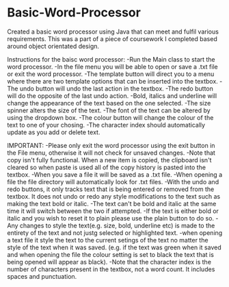 # Basic-Word-Processor
Created a basic word processor using Java that can meet and fulfil various requirements. This was a part of a piece of coursework I completed based around object orientated design. 

Instructions for the baisc word processor:
-Run the Main class to start the word processor. 
-In the file menu you will be able to open or save a .txt file or exit the word processor. 
-The template button will direct you to a menu where there are two template options that can be inserted into the textbox. 
-The undo button will undo the last action in the textbox. 
-The redo button will do the opposite of the last undo action.
-Bold, italics and underline will change the appearance of the text based on the one selected. 
-The size spinner alters the size of the text. 
-The font of the text can be altered by using the dropdown box.
-The colour button will change the colour of the text to one of your chosing. 
-The character index should automatically update as you add or
delete text.

IMPORTANT: 
-Please only exit the word processor using the exit button in the File menu, otherwise it will not check for unsaved changes. 
-Note that copy isn\'t fully functional. When a new item is copied, the clipboard isn't cleared so when paste is used all of the copy history is pasted into the textbox. 
-When you save a file it will be saved as a .txt file. 
-When opening a file the file directory will automatically look for .txt files. 
-With the undo and redo buttons, it only tracks text that is being entered or removed from the textbox. It does not undo or redo any style modifications to the text such as making the text bold or italic. 
-The text can\'t be bold and italic at the same time it will switch between the two if attempted. 
-If the text is either bold or italic and you wish to reset it to plain please use the plain button to do so. 
-Any changes to style the text(e.g. size, bold, underline etc) is made to the entirety of the text and not justg selected or highlighted text. 
-when opening a text file it style the text to the current setings of the text no matter the style of the text when it was saved. (e.g. if the text was green when it saved and when opening the file the colour setting is set to black the text that is being opened will appear as black). 
-Note that the character index is the number of characters present in the textbox, not a word count. It includes spaces and punctuation.
